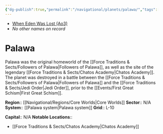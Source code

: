 ```yaml
---
{"dg-publish":true,"permalink":"/navigational/planets/palawa/","tags":["map","planet","core"]}
---
```


- [When Eden Was Lost (Ao3)](https://archiveofourown.org/works/19334440/chapters/45992584)
- *No other names on record*
# Palawa

Palawa was the original homeworld of the [[Force Traditions & Sects/Followers of Palawa\|Followers of Palawa]], as well as the site of the legendary [[Force Traditions & Sects/Chatos Academy\|Chatos Academy]]. The planet was destroyed in a battle between the [[Force Traditions & Sects/Followers of Palawa\|Followers of Palawa]] and the [[Force Traditions & Sects/Jedi Order\|Jedi Order]], prior to the [[Events/First Great Schism\|First Great Schism]]. 

**Region**::  [[Navigational/Regions/Core Worlds\|Core Worlds]]
**Sector**::  N/A
**System**::  [[Palawa system\|Palawa system]]
**Grid**::  L-10

**Capital**::  N/A
**Notable Locations**::
- [[Force Traditions & Sects/Chatos Academy\|Chatos Academy]]
